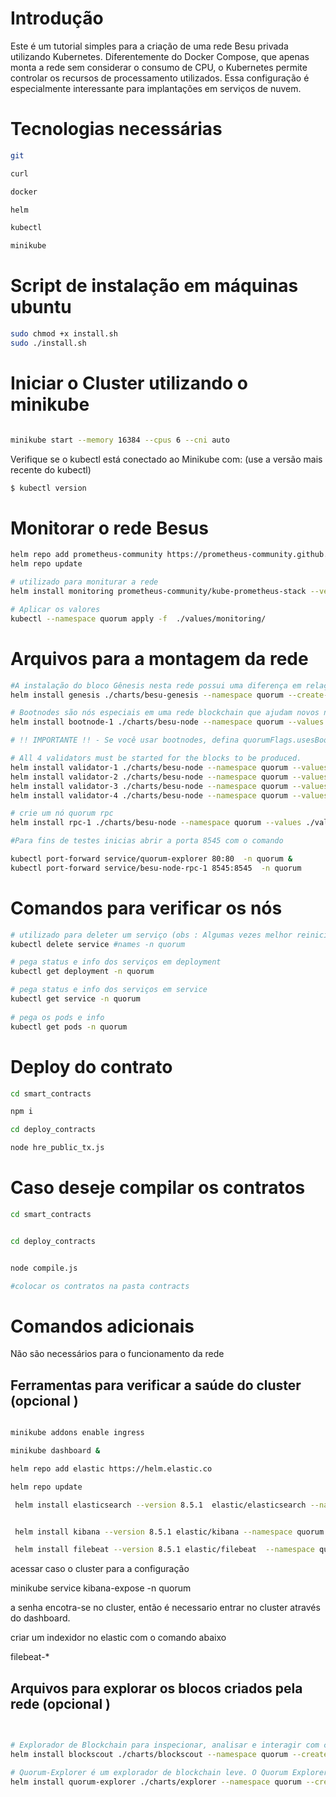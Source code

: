 # Introdução

Este é um tutorial simples para a criação de uma rede Besu privada utilizando Kubernetes. Diferentemente do Docker Compose, que apenas monta a rede sem considerar o consumo de CPU, o Kubernetes permite controlar os recursos de processamento utilizados. Essa configuração é especialmente interessante para implantações em serviços de nuvem.

# Tecnologias necessárias
```bash
git

curl

docker

helm

kubectl

minikube
```

# Script de instalação em máquinas ubuntu
```bash
sudo chmod +x install.sh
sudo ./install.sh
```

# Iniciar o Cluster utilizando o minikube

```bash

minikube start --memory 16384 --cpus 6 --cni auto


```
Verifique se o kubectl está conectado ao Minikube com: (use a versão mais recente do kubectl)

```bash
$ kubectl version
```


# Monitorar o rede Besus
```bash
helm repo add prometheus-community https://prometheus-community.github.io/helm-charts
helm repo update

# utilizado para moniturar a rede
helm install monitoring prometheus-community/kube-prometheus-stack --version 34.10.0 --namespace quorum --create-namespace --values ./values/monitoring.yml --wait

# Aplicar os valores
kubectl --namespace quorum apply -f  ./values/monitoring/
```


# Arquivos para a montagem da rede
```bash
#A instalação do bloco Gênesis nesta rede possui uma diferença em relação à rede utilizada no tutorial. Aqui, é utilizado o **quorum-genesis-tool**, localizado em genesis-job-init.yaml, na linha 112.
helm install genesis ./charts/besu-genesis --namespace quorum --create-namespace --values ./values/genesis-besu.yml

# Bootnodes são nós especiais em uma rede blockchain que ajudam novos nós a se conectarem à rede. Eles funcionam como pontos de entrada iniciais, fornecendo uma lista de outros nós ativos para que um novo nó possa estabelecer conexões com a rede. (OBS: sem eles a rede demora a levantar)
helm install bootnode-1 ./charts/besu-node --namespace quorum --values ./values/bootnode.yml

# !! IMPORTANTE !! - Se você usar bootnodes, defina quorumFlags.usesBootnodes: true nos arquivos YAML de substituição (override).

# All 4 validators must be started for the blocks to be produced.
helm install validator-1 ./charts/besu-node --namespace quorum --values ./values/validator.yml
helm install validator-2 ./charts/besu-node --namespace quorum --values ./values/validator.yml
helm install validator-3 ./charts/besu-node --namespace quorum --values ./values/validator.yml
helm install validator-4 ./charts/besu-node --namespace quorum --values ./values/validator.yml

# crie um nó quorum rpc
helm install rpc-1 ./charts/besu-node --namespace quorum --values ./values/reader.yml

#Para fins de testes inicias abrir a porta 8545 com o comando

kubectl port-forward service/quorum-explorer 80:80  -n quorum &
kubectl port-forward service/besu-node-rpc-1 8545:8545  -n quorum 
```

# Comandos para verificar os nós
```bash
# utilizado para deleter um serviço (obs : Algumas vezes melhor reiniciar o minikube)
kubectl delete service #names -n quorum

# pega status e info dos serviços em deployment
kubectl get deployment -n quorum

# pega status e info dos serviços em service
kubectl get service -n quorum
  
# pega os pods e info 
kubectl get pods -n quorum
```

# Deploy do contrato 

```bash
cd smart_contracts

npm i

cd deploy_contracts 

node hre_public_tx.js 

```

# Caso deseje compilar os contratos

```bash
cd smart_contracts


cd deploy_contracts 


node compile.js 

#colocar os contratos na pasta contracts
```

# Comandos adicionais

Não são necessários para o funcionamento da rede 

## Ferramentas para verificar a saúde do cluster (opcional )

```bash

minikube addons enable ingress

minikube dashboard &

helm repo add elastic https://helm.elastic.co

helm repo update

 helm install elasticsearch --version 8.5.1  elastic/elasticsearch --namespace quorum --create-namespace --values ./values/elasticsearch.yml --set replicas=1 --set minimumMasterNodes=1 


 helm install kibana --version 8.5.1 elastic/kibana --namespace quorum --values ./values/kibana.yml

 helm install filebeat --version 8.5.1 elastic/filebeat  --namespace quorum --values ./values/filebeat.yml
```

acessar caso o cluster para a configuração

minikube service kibana-expose -n quorum

a senha encotra-se no cluster, então é necessario entrar no cluster através do dashboard. 

criar um indexidor no elastic com o comando abaixo

filebeat-* 

## Arquivos para explorar os blocos criados pela rede  (opcional )
```bash
 

# Explorador de Blockchain para inspecionar, analisar e interagir com cadeias EVM, rollups otimistas e zk-rollups.
helm install blockscout ./charts/blockscout --namespace quorum --create-namespace --values ./values/blockscout-besu.yml

# Quorum-Explorer é um explorador de blockchain leve. O Quorum Explorer não é recomendado para uso em produção e destina-se apenas a fins de demonstração/desenvolvimento.
helm install quorum-explorer ./charts/explorer --namespace quorum --create-namespace  --values ./values/explorer-besu.yaml
```
